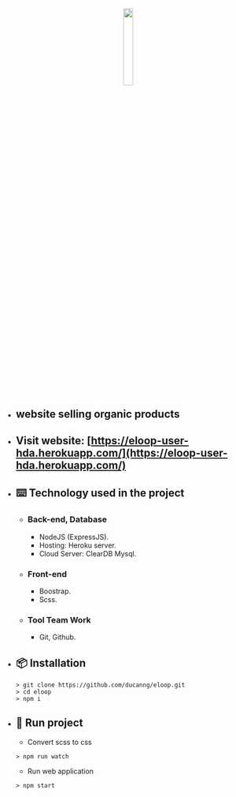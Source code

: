 # <p align="center"><img src="https://eloop-user-hda.herokuapp.com/images/logo.png" height="20%" width="20%"/></p> 
- ## website selling organic products

- ## Visit website: [https://eloop-user-hda.herokuapp.com/](https://eloop-user-hda.herokuapp.com/)
- ## ⌨️ Technology used in the project
  - ### **Back-end, Database**
     - NodeJS (ExpressJS).
     - Hosting: Heroku server.
     - Cloud Server: ClearDB Mysql.
   - ### **Front-end**
     - Boostrap.
     - Scss.
   - ### **Tool Team Work**
     - Git, Github.

- ## 📦 Installation
  ```
  > git clone https://github.com/ducanng/eloop.git
  > cd eloop
  > npm i
  ```

- ## 🔨 Run project
  - Convert scss to css
  ```
  > npm run watch
  ```
  - Run web application
  ```
  > npm start
  ```
